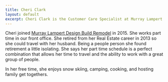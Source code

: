```yaml
---
title: Cheri Clark
layout: default
excerpt: Cheri Clark is the Customer Care Specialist at Murray Lampert Design, Build, Remodel in San Diego. Visit to learn more about Patti and the Murray Lampert team.
---
```


Cheri joined [Murray Lampert Design Build Remodel](/) in 2015. She works part time in our front office. She retired from her Real Estate career in 2013 so she could travel with her husband. Being a people person she found retirement a little isolating. She says her part time schedule is a perfect combination that allows her time to travel and the ability to work with a great group of people.

In her free time, she enjoys snow skiing, camping, cooking, and hosting family get togethers.

